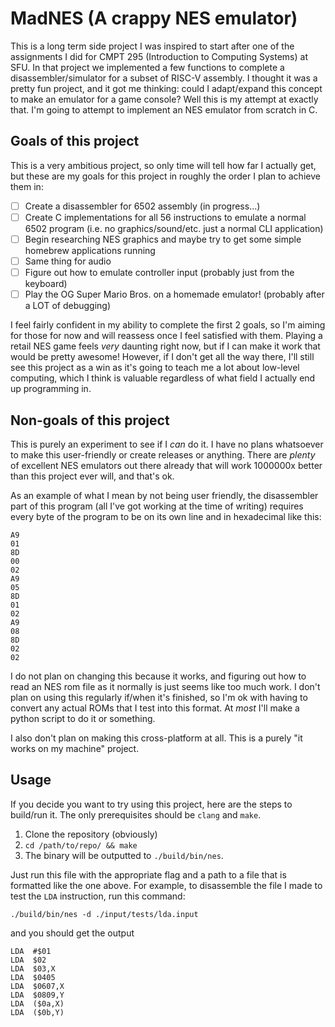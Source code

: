 # MadNES (A crappy NES emulator)

This is a long term side project I was inspired to start after one of the
assignments I did for CMPT 295 (Introduction to Computing Systems) at SFU. In
that project we implemented a few functions to complete a disassembler/simulator
for a subset of RISC-V assembly. I thought it was a pretty fun project, and it
got me thinking: could I adapt/expand this concept to make an emulator for a
game console? Well this is my attempt at exactly that. I'm going to attempt to
implement an NES emulator from scratch in C.

## Goals of this project

This is a very ambitious project, so only time will tell how far I actually get,
but these are my goals for this project in roughly the order I plan to achieve
them in:

- [ ] Create a disassembler for 6502 assembly (in progress...)
- [ ] Create C implementations for all 56 instructions to emulate a normal 6502
      program (i.e. no graphics/sound/etc. just a normal CLI application)
- [ ] Begin researching NES graphics and maybe try to get some simple homebrew
      applications running
- [ ] Same thing for audio
- [ ] Figure out how to emulate controller input (probably just from the
      keyboard)
- [ ] Play the OG Super Mario Bros. on a homemade emulator! (probably after a
      LOT of debugging)

I feel fairly confident in my ability to complete the first 2 goals, so I'm
aiming for those for now and will reassess once I feel satisfied with them.
Playing a retail NES game feels _very_ daunting right now, but if I can make it
work that would be pretty awesome! However, if I don't get all the way there,
I'll still see this project as a win as it's going to teach me a lot about
low-level computing, which I think is valuable regardless of what field I
actually end up programming in.

## Non-goals of this project

This is purely an experiment to see if I _can_ do it. I have no plans whatsoever
to make this user-friendly or create releases or anything. There are _plenty_ of
excellent NES emulators out there already that will work 1000000x better than
this project ever will, and that's ok.

As an example of what I mean by not being user friendly, the disassembler part
of this program (all I've got working at the time of writing) requires every
byte of the program to be on its own line and in hexadecimal like this:

```
A9
01
8D
00
02
A9
05
8D
01
02
A9
08
8D
02
02
```

I do not plan on changing this because it works, and figuring out how to read an
NES rom file as it normally is just seems like too much work. I don't plan on
using this regularly if/when it's finished, so I'm ok with having to convert any
actual ROMs that I test into this format. At _most_ I'll make a python script to
do it or something.

I also don't plan on making this cross-platform at all. This is a purely "it
works on my machine" project.

## Usage

If you decide you want to try using this project, here are the steps to
build/run it. The only prerequisites should be `clang` and `make`.

1. Clone the repository (obviously)
2. `cd /path/to/repo/ && make`
3. The binary will be outputted to `./build/bin/nes`.

Just run this file with the appropriate flag and a path to a file that is
formatted like the one above. For example, to disassemble the file I made to
test the `LDA` instruction, run this command:

```
./build/bin/nes -d ./input/tests/lda.input
```

and you should get the output

```
LDA  #$01
LDA  $02
LDA  $03,X
LDA  $0405
LDA  $0607,X
LDA  $0809,Y
LDA  ($0a,X)
LDA  ($0b,Y)
```
